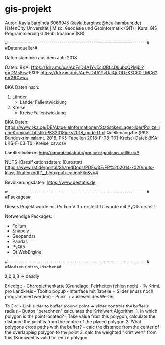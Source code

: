 # gis-projekt

Autor: Kayla Barginda 6066945 (kayla.barginda@hcu-hamburg.de) 
HafenCity Universität | M.sc. Geodäsie und Geoinformatik (GIT) | Kurs: GIS Programmierung 
GitHub: kbanane (KB)

#----------------------------------------------------------------------#
#Datenquellen#

Daten stammen aus dem Jahr 2018 

Daten: 
BKA: https://1drv.ms/u/s!ApFsD4A1YvDciQBLcDkubcQPMjbl?e=DMs8rw
ESRI: https://1drv.ms/u/s!ApFsD4A1YvDciQcODzKBC60iLMC6?e=G9Cvwc

BKA Daten nach:
1. Länder
    + Länder Fallentwicklung
2. Kreise
    + Kreise Fallentwicklung


BKA Daten:
https://www.bka.de/DE/AktuelleInformationen/StatistikenLagebilder/PolizeilicheKriminalstatistik/PKS2018/pks2018_node.html
	Quellenangabe:(PKS Bundeskriminalamt, 2018, PKS-Tabellen 2018: F-03-T01-Kreise)
	Datei: BKA-LKS-F-03-T01-Kreise_csv.csv 

Landkreisdaten:
http://opendatalab.de/projects/geojson-utilities/#

NUTS-Klassifikationsdaten: 
(Eurostat)
https://www.esf.de/portal/SharedDocs/PDFs/DE/FP%202014-2020/nuts-klassifikation.pdf?__blob=publicationFile&v=4

Bevölkerungsdaten:
https://www.destatis.de


#----------------------------------------------------------------------#
#Packages#

Dieses Projekt wurde mit Python V 3.x erstellt. UI wurde mit PyQt5 erstellt.

Notwendige Packages: 
- Folium
- Shapely 
- Geopandas
- Pandas 
- PyQt5
- Qt WebEngine 

#----------------------------------------------------------------------#
#Notizen (intern, löschen)#

ä,ö,ü,ß => deadly 

Erledigt: 
	- Choroplethenkarte (Grundlage, Feinheiten fehlen noch)
	- % Krimi. pro Landkreis
	- Tooltip popup 
	- Interface mit Tabelle + Slider (muss noch programmiert werden)
	- Punkt + auslesen des Wertes 
	
To Do:
	- Link slider to buffer around point 
		-> slider controls the buffer's radius 
	- Button "berechnen" calculates the Krimiwert
		Algorithm: 
			1. In which polygon is the point located?
				- Take value from this polygon, calculate the distance the point is from the centre of the placed polygon
			2. What polygons cross paths with the buffer? 
				- calc the distance from the center of the overlapping polygon to the point
			3. calc the weighted "Krimiwert" from this (Krimiwert is valid for entire polygon
				
